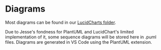 # Diagrams

Most diagrams can be found in our [LucidCharts folder](https://www.lucidchart.com/invitations/accept/b75dd5a9-3f70-4799-be44-45aff3f822bf).

Due to Jesse's fondness for PlantUML and LucidChart's limited implementation of it, some sequence diagrams will be stored here in .puml  files.  Diagrams are generated in VS Code using the PlantUML extension.
